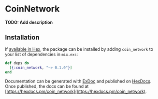 # CoinNetwork

**TODO: Add description**

## Installation

If [available in Hex](https://hex.pm/docs/publish), the package can be installed
by adding `coin_network` to your list of dependencies in `mix.exs`:

```elixir
def deps do
  [{:coin_network, "~> 0.1.0"}]
end
```

Documentation can be generated with [ExDoc](https://github.com/elixir-lang/ex_doc)
and published on [HexDocs](https://hexdocs.pm). Once published, the docs can
be found at [https://hexdocs.pm/coin_network](https://hexdocs.pm/coin_network).

